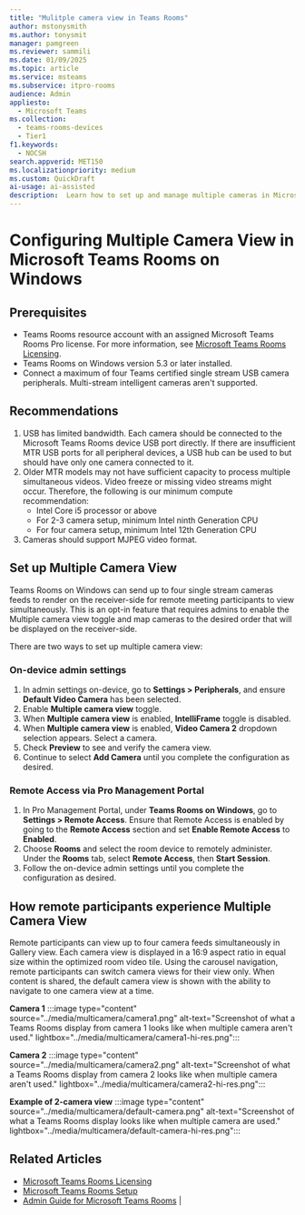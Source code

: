```yaml
---  
title: "Mulitple camera view in Teams Rooms"  
author: mstonysmith
ms.author: tonysmit  
manager: pamgreen
ms.reviewer: sammili 
ms.date: 01/09/2025  
ms.topic: article
ms.service: msteams
ms.subservice: itpro-rooms
audience: Admin
appliesto: 
  - Microsoft Teams
ms.collection: 
  - teams-rooms-devices
  - Tier1
f1.keywords: 
  - NOCSH
search.appverid: MET150
ms.localizationpriority: medium
ms.custom: QuickDraft  
ai-usage: ai-assisted  
description:  Learn how to set up and manage multiple cameras in Microsoft Teams Rooms on Windows to provide various angles and perspectives during meetings.
---  
```


# Configuring Multiple Camera View in Microsoft Teams Rooms on Windows

## Prerequisites

- Teams Rooms resource account with an assigned Microsoft Teams Rooms Pro license. For more information, see [Microsoft Teams Rooms Licensing](https://learn.microsoft.com/en-us/microsoftteams/rooms/rooms-licensing).
- Teams Rooms on Windows version 5.3 or later installed.
- Connect a maximum of four Teams certified single stream USB camera peripherals. Multi-stream intelligent cameras aren't supported.

## Recommendations

1. USB has limited bandwidth. Each camera should be connected to the Microsoft Teams Rooms device USB port directly. If there are insufficient MTR USB ports for all peripheral devices, a USB hub can be used to but should have only one camera connected to it.
2. Older MTR models may not have sufficient capacity to process multiple simultaneous videos. Video freeze or missing video streams might occur. Therefore, the following is our minimum compute recommendation:
    - Intel Core i5 processor or above
    - For 2-3 camera setup, minimum Intel ninth Generation CPU
    - For four camera setup, minimum Intel 12th Generation CPU
3. Cameras should support MJPEG video format.

## Set up Multiple Camera View

Teams Rooms on Windows can send up to four single stream cameras feeds to render on the receiver-side for remote meeting participants to view simultaneously. This is an opt-in feature that requires admins to enable the Multiple camera view toggle and map cameras to the desired order that will be displayed on the receiver-side. 

There are two ways to set up multiple camera view:

### On-device admin settings

1. In admin settings on-device, go to **Settings \> Peripherals**, and ensure **Default Video Camera** has been selected.
2. Enable **Multiple camera view** toggle.
3. When **Multiple camera view** is enabled, **IntelliFrame** toggle is disabled.
4. When **Multiple camera view** is enabled, **Video Camera 2** dropdown selection appears. Select a camera.
5. Check **Preview** to see and verify the camera view.
6. Continue to select **Add Camera** until you complete the configuration as desired.

### Remote Access via Pro Management Portal

1. In Pro Management Portal, under **Teams Rooms on Windows**, go to **Settings \> Remote Access**. Ensure that Remote Access is enabled by going to the **Remote Access** section and set **Enable Remote Access** to **Enabled**.
2. Choose **Rooms** and select the room device to remotely administer. Under the **Rooms** tab, select **Remote Access**, then **Start Session**.
3. Follow the on-device admin settings until you complete the configuration as desired.

## How remote participants experience Multiple Camera View

Remote participants can view up to four camera feeds simultaneously in Gallery view. Each camera view is displayed in a 16:9 aspect ratio in equal size within the optimized room video tile. Using the carousel navigation, remote participants can switch camera views for their view only. When content is shared, the default camera view is shown with the ability to navigate to one camera view at a time.

**Camera 1**
:::image type="content" source="../media/multicamera/camera1.png" alt-text="Screenshot of what a Teams Rooms display from camera 1 looks like when multiple camera aren't used." lightbox="../media/multicamera/camera1-hi-res.png":::

**Camera 2**
:::image type="content" source="../media/multicamera/camera2.png" alt-text="Screenshot of what a Teams Rooms display from camera 2 looks like when multiple camera aren't used." lightbox="../media/multicamera/camera2-hi-res.png":::

**Example of 2-camera view**
:::image type="content" source="../media/multicamera/default-camera.png" alt-text="Screenshot of what a Teams Rooms display looks like when multiple camera are used." lightbox="../media/multicamera/default-camera-hi-res.png":::

## Related Articles

- [Microsoft Teams Rooms Licensing](https://learn.microsoft.com/en-us/microsoftteams/rooms/rooms-licensing)
- [Microsoft Teams Rooms Setup](https://learn.microsoft.com/en-us/microsoftteams/rooms/rooms-setup)
- [Admin Guide for Microsoft Teams Rooms](https://learn.microsoft.com/en-us/microsoftteams/rooms/rooms-admin) |
